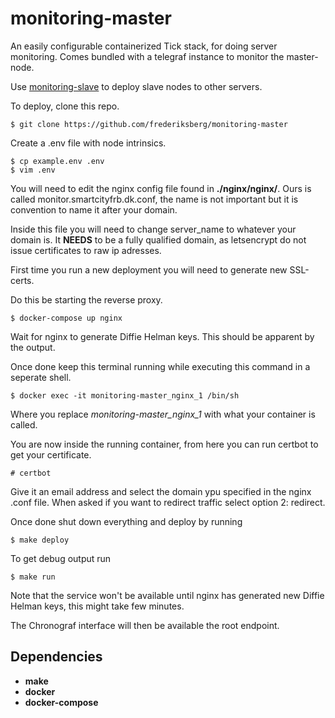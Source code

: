 # monitoring-master

An easily configurable containerized Tick stack, for doing server monitoring.
Comes bundled with a telegraf instance to monitor the master-node.

Use [monitoring-slave](https://github.com/frederiksberg/monitoring-slave) to deploy slave nodes to other servers.

To deploy, clone this repo.

```shell
$ git clone https://github.com/frederiksberg/monitoring-master
```

Create a .env file with node intrinsics.

```shell
$ cp example.env .env
$ vim .env
```

You will need to edit the nginx config file found in **./nginx/nginx/**. Ours is called monitor.smartcityfrb.dk.conf, the name is not important but it is convention to name it after your domain.

Inside this file you will need to change server_name to whatever your domain is. It **NEEDS** to be a fully qualified domain, as letsencrypt do not issue certificates to raw ip adresses.

First time you run a new deployment you will need to generate new SSL-certs.

Do this be starting the reverse proxy.

```shell
$ docker-compose up nginx
```

Wait for nginx to generate Diffie Helman keys. This should be apparent by the output.

Once done keep this terminal running while executing this command in a seperate shell.

```shell
$ docker exec -it monitoring-master_nginx_1 /bin/sh
```

Where you replace *monitoring-master_nginx_1* with what your container is called.

You are now inside the running container, from here you can run certbot to get your certificate.

```shell
# certbot
```

Give it an email address and select the domain ypu specified in the nginx .conf file. When asked if you want to redirect traffic select option 2: redirect.

Once done shut down everything and deploy by running
```shell
$ make deploy
```

To get debug output run
```shell
$ make run
```

Note that the service won't be available until nginx has generated new Diffie Helman keys, this might take few minutes.

The Chronograf interface will then be available the root endpoint.

## Dependencies
* **make**
* **docker**
* **docker-compose**
